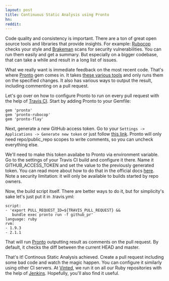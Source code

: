 ```yaml
---
layout: post
title: Continuous Static Analysis using Pronto
hn:
reddit:
---
```


Code quality and consistency is important. There are a ton of great open source tools and libraries that provide insights. For example: [Rubocop][rubocop] checks your style and [Brakeman][brakeman] scans for security vulnerabilities. You can run them easily and get a summary. But especially on a bigger codebase, that can take a while and result in a long list of issues.

What we really want is immediate feedback on the most recent code. That's where [Pronto][pronto] gem comes in. It takes [these various tools][runners] and only runs them on the specified changes. It also has various ways to output the result, including commenting on a pull request.

Let's go over on how to configure Pronto to run on every pull request with the help of [Travis CI][travis]. Start by adding Pronto to your Gemfile:

```
gem 'pronto'
gem 'pronto-rubocop'
gem 'pronto-flay'
```

Next, generate a new GitHub access token. Go to your `Settings -> Applications -> Generate new token` or just follow [this link][token]. Pronto will only need repo/public_repo scopes to write comments, so you can uncheck everything else.

We'll need to make this token availabe to Pronto via environment variable. Go to the settings of your Travis CI build and configure it there. Name it GITHUB_ACCESS_TOKEN and set the value to the previously generated token. You can read more about how to do that in the official docs [here](http://docs.travis-ci.com/user/environment-variables/#Using-Settings). Note a security limitation: it will only be available to builds started by repo owners.

Now, the build script itself. There are better ways to do it, but for simplicity's sake let's just put it in .travis.yml:

```
script:
- 'export PULL_REQUEST_ID=${TRAVIS_PULL_REQUEST} &&
   bundle exec pronto run -f github_pr'
language: ruby
rvm:
- 1.9.3
- 2.1.1
```

That will run [Pronto][pronto] outputting result as comments on the pull request. By default, it checks the diff between the current HEAD and master.

That's it! Continous Static Analysis achieved. Create a pull request including some bad code and watch the magic happen. You can configure it similarly using other CI servers. At [Vinted][vinted], we run it on all our Ruby repositories with the help of [Jenkins][jenkins]. Hopefully, you'll also find it useful.

[pronto]: https://github.com/mmozuras/pronto
[travis]: https://travis-ci.org/
[jenkins]: https://jenkins-ci.org/
[rubocop]: https://github.com/bbatsov/rubocop
[brakeman]: https://github.com/presidentbeef/brakeman
[runners]: https://github.com/mmozuras/pronto#runners
[token]: https://github.com/settings/tokens/new
[vinted]: http://www.vinted.com/
